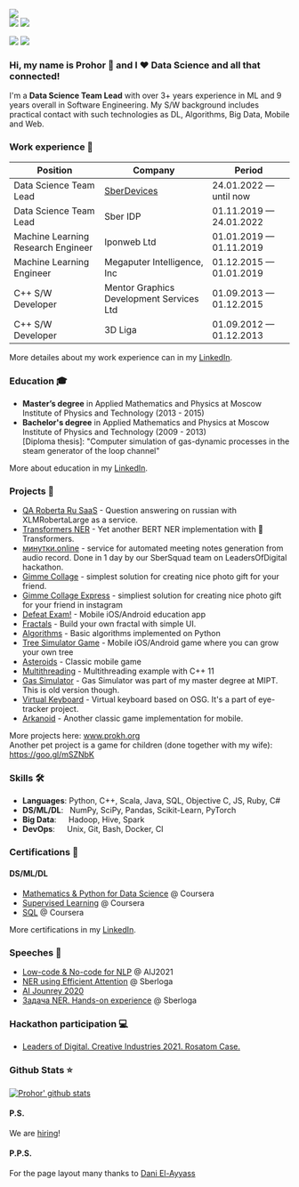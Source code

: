 ![](https://komarev.com/ghpvc/?username=prohor33&color=4c1359)<br>
![](https://img.shields.io/github/followers/prohor33?style=social)
![](https://img.shields.io/github/stars/prohor33?style=social)

[![](https://img.shields.io/badge/-Follow-black?style=social&logo=Linkedin)](https://www.linkedin.com/in/prohor-gladkikh)
[![](https://img.shields.io/twitter/follow/d_ayyass?style=social&label=Follow)](https://twitter.com/not_prohor)

### Hi, my name is Prohor 👋 and I ❤️ Data Science and all that connected!
I'm a **Data Science Team Lead** with over 3+ years experience in ML and 9 years overall in Software Engineering.
My S/W background includes practical contact with such technologies as DL, Algorithms, Big Data, Mobile and Web.<br>

### Work experience 👔
| Position                           | Company                                    | Period                  |
| ---------------------------------- | ------------------------------------------ | ----------------------- |
| Data Science Team Lead             | [SberDevices](https://sberdevices.ru/)     | 24.01.2022 — until now  |
| Data Science Team Lead             | Sber IDP                                   | 01.11.2019 — 24.01.2022 |
| Machine Learning Research Engineer | Iponweb Ltd                                | 01.01.2019 — 01.11.2019 |
| Machine Learning Engineer          | Megaputer Intelligence, Inc                | 01.12.2015 — 01.01.2019 |
| C++ S/W Developer                  | Mentor Graphics Development Services Ltd   | 01.09.2013 — 01.12.2015 |
| C++ S/W Developer                  | 3D Liga                                    | 01.09.2012 — 01.12.2013 |

More detailes about my work experience can in my [LinkedIn](https://www.linkedin.com/in/prohor-gladkikh/).<br>

### Education 🎓
- **Master’s degree** in Applied Mathematics and Physics at Moscow Institute of Physics and Technology (2013 - 2015)
- **Bachelor's degree** in Applied Mathematics and Physics at Moscow Institute of Physics and Technology (2009 - 2013)<br>
[Diploma thesis]: "Computer simulation of gas-dynamic processes in the steam generator of the loop channel"

More about education in my [LinkedIn](https://www.linkedin.com/in/prohor-gladkikh/).

### Projects 🔬
- [QA Roberta Ru SaaS](https://github.com/prohor33/qa-roberta-ru-saas) - Question answering on russian with XLMRobertaLarge as a service.
- [Transformers NER](https://github.com/prohor33/transformers-ner) - Yet another BERT NER implementation with 🤗 Transformers.
- [минутки.online](https://github.com/prohor33/minutki.online) - service for automated meeting notes generation from audio record. Done in 1 day by our SberSquad team on LeadersOfDigital hackathon.
- [Gimme Collage](https://github.com/prohor33/gimme-collage) - simplest solution for creating nice photo gift for your friend.
- [Gimme Collage Express](https://github.com/prohor33/gimme-collage-express) - simpliest solution for creating nice photo gift for your friend in instagram
- [Defeat Exam!](https://github.com/prohor33/use-mathematics-2015) - Mobile iOS/Android education app
- [Fractals](https://github.com/prohor33/math-projects/tree/master/fractals) - Build your own fractal with simple UI.
- [Algorithms](https://github.com/prohor33/algorithms) - Basic algorithms implemented on Python
- [Tree Simulator Game](https://github.com/prohor33/tree-simulator-game) - Mobile iOS/Android game where you can grow your own tree
- [Asteroids](https://github.com/prohor33/ndk-asteroids) - Classic mobile game
- [Multithreading](https://github.com/prohor33/multithreading-sample) - Multithreading example with C++ 11
- [Gas Simulator](https://github.com/prohor33/physics-projects) - Gas Simulator was part of my master degree at MIPT. This is old version though.
- [Virtual Keyboard](https://github.com/prohor33/virtual-keyboard) - Virtual keyboard based on OSG. It's a part of eye-tracker project.
- [Arkanoid](https://github.com/prohor33/cocos2dx-arkanoid) - Another classic game implementation for mobile.

More projects here: www.prokh.org<br>
Another pet project is a game for children (done together with my wife): https://goo.gl/mSZNbK

### Skills 🛠️
- **Languages**:        Python, C++, Scala, Java, SQL, Objective C, JS, Ruby, C#
- **DS/ML/DL**: &nbsp;  NumPy, SciPy, Pandas, Scikit-Learn, PyTorch
- **Big Data**:  &emsp; Hadoop, Hive, Spark
- **DevOps**:  &ensp;   Unix, Git, Bash, Docker, CI

### Certifications 📜
#### DS/ML/DL
- [Mathematics & Python for Data Science](https://www.coursera.org/account/accomplishments/certificate/94W7GVFUARCB) @ Coursera
- [Supervised Learning](https://www.coursera.org/account/accomplishments/certificate/4V3DV6B7XQU2) @ Coursera
- [SQL](https://www.coursera.org/account/accomplishments/certificate/UB7GZFGTPGHC) @ Coursera

More certifications in my [LinkedIn](https://www.linkedin.com/in/prohor-gladkikh/).

### Speeches 🎤
- [Low-code & No-code for NLP](https://youtu.be/B4qZCE3llKk) @ AIJ2021
- [NER using Efficient Attention](https://youtu.be/-CptM3qBV7A) @ Sberloga
- [AI Jounrey 2020](https://youtu.be/O1Tx7gUnJQM)
- [Задача NER. Hands-on experience](https://youtu.be/lTM1tgYW72o) @ Sberloga

### Hackathon participation 💻
- [Leaders of Digital. Creative Industries 2021. Rosatom Case.](https://leadersofdigital.ru/event/63009/case/806854)

### Github Stats ⭐
[![Prohor' github stats](https://github-readme-stats.vercel.app/api?username=prohor33&show_icons=true&theme=tokyonight)](https://github.com/anuraghazra/github-readme-stats)

#### P.S.
We are [hiring](https://lobnya.hh.ru/vacancy/55191474?hhtmFrom=employer_vacancies)!

#### P.P.S.
For the page layout many thanks to [Dani El-Ayyass](https://github.com/dayyass)
